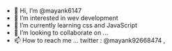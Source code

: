 - 👋 Hi, I’m @mayank6147 
- 👀 I’m interested in wev development 
- 🌱 I’m currently learning css and JavaScript
- 💞️ I’m looking to collaborate on ...
- 📫 How to reach me ... twitter : @mayank92668474 , 

<!---
mayank6147/mayank6147 is a ✨ special ✨ repository because its `README.md` (this file) appears on your GitHub profile.
You can click the Preview link to take a look at your changes.
--->

